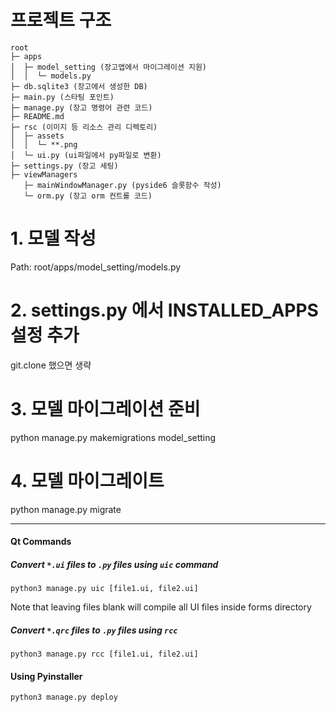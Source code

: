 # 프로젝트 구조
```
root
├─ apps
│  ├─ model_setting (장고앱에서 마이그레이션 지원)
│  │  └─ models.py
├─ db.sqlite3 (장고에서 생성한 DB)
├─ main.py (스타팅 포인트)
├─ manage.py (장고 명령어 관련 코드)
├─ README.md 
├─ rsc (이미지 등 리소스 관리 디렉토리)
│  ├─ assets
│  │  └─ **.png
│  └─ ui.py (ui파일에서 py파일로 변환)
├─ settings.py (장고 세팅)
├─ viewManagers 
   ├─ mainWindowManager.py (pyside6 슬롯함수 작성)
   └─ orm.py (장고 orm 컨트롤 코드)
```

# 1. 모델 작성
Path: root/apps/model_setting/models.py

# 2. settings.py 에서 INSTALLED_APPS 설정 추가
git.clone 했으면 생략

# 3. 모델 마이그레이션 준비 
python manage.py makemigrations model_setting

# 4. 모델 마이그레이트
python manage.py migrate


***
#### Qt Commands

##### Convert `*.ui` files to `.py` files using `uic` command

`python3 manage.py uic [file1.ui, file2.ui]`

Note that leaving files blank will compile all UI files inside forms directory

##### Convert `*.qrc` files to `.py` files using `rcc` 

`python3 manage.py rcc [file1.ui, file2.ui]`

#### Using Pyinstaller
`python3 manage.py deploy`


 
